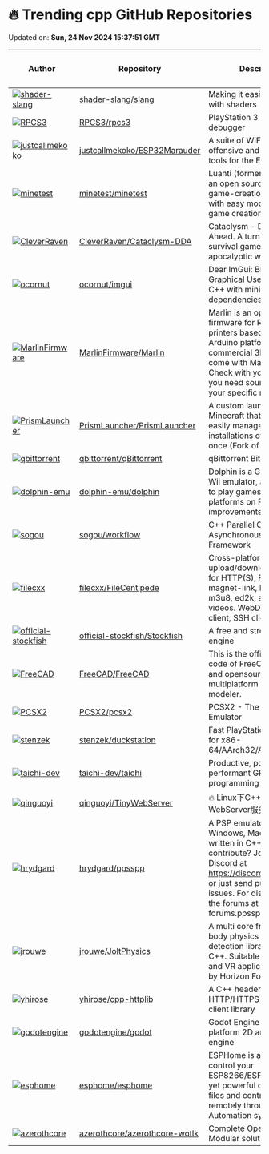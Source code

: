 # 🔥 Trending cpp GitHub Repositories

Updated on: **Sun, 24 Nov 2024 15:37:51 GMT**

| Author | Repository | Description | Language | ⭐ Total Stars | 🌟 Stars Today |
|--------|------------|-------------|----------|----------------|----------------|
| [![shader-slang](https://avatars.githubusercontent.com/u/2652293?s=40&v=4)](https://github.com/shader-slang) | [shader-slang/slang](https://github.com/shader-slang/slang) | Making it easier to work with shaders | C++ | 2723 | 137 |
| [![RPCS3](https://avatars.githubusercontent.com/u/23019877?s=40&v=4)](https://github.com/RPCS3) | [RPCS3/rpcs3](https://github.com/RPCS3/rpcs3) | PlayStation 3 emulator and debugger | C++ | 15527 | 3 |
| [![justcallmekoko](https://avatars.githubusercontent.com/u/25190487?s=40&v=4)](https://github.com/justcallmekoko) | [justcallmekoko/ESP32Marauder](https://github.com/justcallmekoko/ESP32Marauder) | A suite of WiFi/Bluetooth offensive and defensive tools for the ESP32 | C++ | 5907 | 7 |
| [![minetest](https://avatars.githubusercontent.com/u/115571?s=40&v=4)](https://github.com/minetest) | [minetest/minetest](https://github.com/minetest/minetest) | Luanti (formerly Minetest) is an open source voxel game-creation platform with easy modding and game creation | C++ | 10842 | 6 |
| [![CleverRaven](https://avatars.githubusercontent.com/u/16213433?s=40&v=4)](https://github.com/CleverRaven) | [CleverRaven/Cataclysm-DDA](https://github.com/CleverRaven/Cataclysm-DDA) | Cataclysm - Dark Days Ahead. A turn-based survival game set in a post-apocalyptic world. | C++ | 10674 | 7 |
| [![ocornut](https://avatars.githubusercontent.com/u/8225057?s=40&v=4)](https://github.com/ocornut) | [ocornut/imgui](https://github.com/ocornut/imgui) | Dear ImGui: Bloat-free Graphical User interface for C++ with minimal dependencies | C++ | 61332 | 26 |
| [![MarlinFirmware](https://avatars.githubusercontent.com/u/698003?s=40&v=4)](https://github.com/MarlinFirmware) | [MarlinFirmware/Marlin](https://github.com/MarlinFirmware/Marlin) | Marlin is an optimized firmware for RepRap 3D printers based on the Arduino platform. Many commercial 3D printers come with Marlin installed. Check with your vendor if you need source code for your specific machine. | C++ | 16322 | 3 |
| [![PrismLauncher](https://avatars.githubusercontent.com/u/203326?s=40&v=4)](https://github.com/PrismLauncher) | [PrismLauncher/PrismLauncher](https://github.com/PrismLauncher/PrismLauncher) | A custom launcher for Minecraft that allows you to easily manage multiple installations of Minecraft at once (Fork of MultiMC) | C++ | 5854 | 7 |
| [![qbittorrent](https://avatars.githubusercontent.com/u/9395168?s=40&v=4)](https://github.com/qbittorrent) | [qbittorrent/qBittorrent](https://github.com/qbittorrent/qBittorrent) | qBittorrent BitTorrent client | C++ | 28510 | 18 |
| [![dolphin-emu](https://avatars.githubusercontent.com/u/712067?s=40&v=4)](https://github.com/dolphin-emu) | [dolphin-emu/dolphin](https://github.com/dolphin-emu/dolphin) | Dolphin is a GameCube / Wii emulator, allowing you to play games for these two platforms on PC with improvements. | C++ | 13088 | 4 |
| [![sogou](https://avatars.githubusercontent.com/u/52160700?s=40&v=4)](https://github.com/sogou) | [sogou/workflow](https://github.com/sogou/workflow) | C++ Parallel Computing and Asynchronous Networking Framework | C++ | 13160 | 7 |
| [![filecxx](https://avatars.githubusercontent.com/u/100348948?s=40&v=4)](https://github.com/filecxx) | [filecxx/FileCentipede](https://github.com/filecxx/FileCentipede) | Cross-platform internet upload/download manager for HTTP(S), FTP(S), SSH, magnet-link, BitTorrent, m3u8, ed2k, and online videos. WebDAV client, FTP client, SSH client. | C++ | 9163 | 24 |
| [![official-stockfish](https://avatars.githubusercontent.com/u/4202567?s=40&v=4)](https://github.com/official-stockfish) | [official-stockfish/Stockfish](https://github.com/official-stockfish/Stockfish) | A free and strong UCI chess engine | C++ | 11696 | 10 |
| [![FreeCAD](https://avatars.githubusercontent.com/u/7101741?s=40&v=4)](https://github.com/FreeCAD) | [FreeCAD/FreeCAD](https://github.com/FreeCAD/FreeCAD) | This is the official source code of FreeCAD, a free and opensource multiplatform 3D parametric modeler. | C++ | 20909 | 188 |
| [![PCSX2](https://avatars.githubusercontent.com/u/1569559?s=40&v=4)](https://github.com/PCSX2) | [PCSX2/pcsx2](https://github.com/PCSX2/pcsx2) | PCSX2 - The Playstation 2 Emulator | C++ | 11869 | 5 |
| [![stenzek](https://avatars.githubusercontent.com/u/11288319?s=40&v=4)](https://github.com/stenzek) | [stenzek/duckstation](https://github.com/stenzek/duckstation) | Fast PlayStation 1 emulator for x86-64/AArch32/AArch64/RV64 | C++ | 7662 | 4 |
| [![taichi-dev](https://avatars.githubusercontent.com/u/6553256?s=40&v=4)](https://github.com/taichi-dev) | [taichi-dev/taichi](https://github.com/taichi-dev/taichi) | Productive, portable, and performant GPU programming in Python. | C++ | 25546 | 7 |
| [![qinguoyi](https://avatars.githubusercontent.com/u/25760295?s=40&v=4)](https://github.com/qinguoyi) | [qinguoyi/TinyWebServer](https://github.com/qinguoyi/TinyWebServer) | 🔥 Linux下C++轻量级WebServer服务器 | C++ | 16902 | 10 |
| [![hrydgard](https://avatars.githubusercontent.com/u/130929?s=40&v=4)](https://github.com/hrydgard) | [hrydgard/ppsspp](https://github.com/hrydgard/ppsspp) | A PSP emulator for Android, Windows, Mac and Linux, written in C++. Want to contribute? Join us on Discord at https://discord.gg/5NJB6dD or just send pull requests / issues. For discussion use the forums at forums.ppsspp.org. | C++ | 11415 | 4 |
| [![jrouwe](https://avatars.githubusercontent.com/u/1621693?s=40&v=4)](https://github.com/jrouwe) | [jrouwe/JoltPhysics](https://github.com/jrouwe/JoltPhysics) | A multi core friendly rigid body physics and collision detection library. Written in C++. Suitable for games and VR applications. Used by Horizon Forbidden West. | C++ | 6818 | 13 |
| [![yhirose](https://avatars.githubusercontent.com/u/357397?s=40&v=4)](https://github.com/yhirose) | [yhirose/cpp-httplib](https://github.com/yhirose/cpp-httplib) | A C++ header-only HTTP/HTTPS server and client library | C++ | 13173 | 5 |
| [![godotengine](https://avatars.githubusercontent.com/u/4701338?s=40&v=4)](https://github.com/godotengine) | [godotengine/godot](https://github.com/godotengine/godot) | Godot Engine – Multi-platform 2D and 3D game engine | C++ | 91347 | 35 |
| [![esphome](https://avatars.githubusercontent.com/u/3060199?s=40&v=4)](https://github.com/esphome) | [esphome/esphome](https://github.com/esphome/esphome) | ESPHome is a system to control your ESP8266/ESP32 by simple yet powerful configuration files and control them remotely through Home Automation systems. | C++ | 8557 | 3 |
| [![azerothcore](https://avatars.githubusercontent.com/u/80540499?s=40&v=4)](https://github.com/azerothcore) | [azerothcore/azerothcore-wotlk](https://github.com/azerothcore/azerothcore-wotlk) | Complete Open Source and Modular solution for MMO | C++ | 6602 | 5 |

